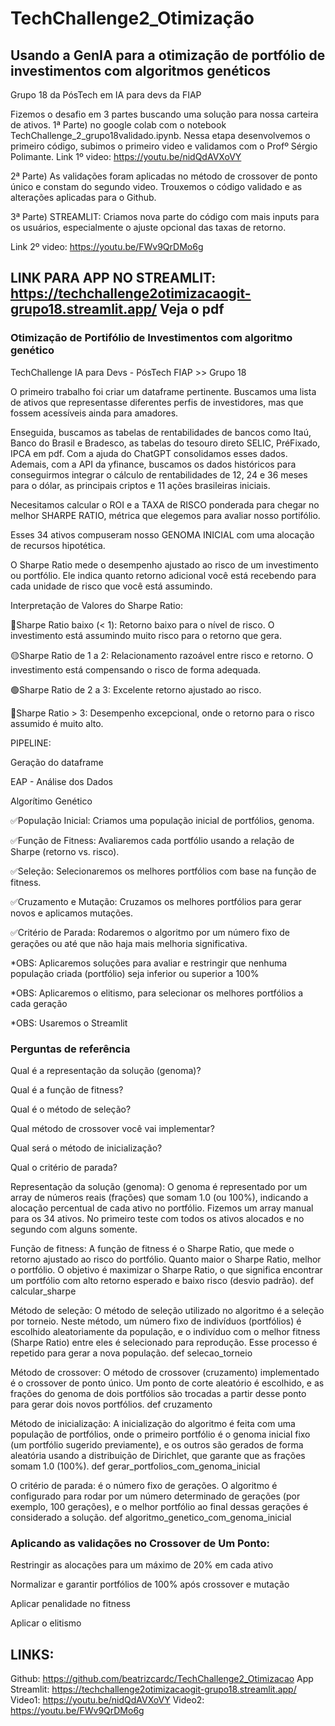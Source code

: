 # TechChallenge2_Otimização
## Usando a GenIA para a otimização de portfólio de investimentos com algoritmos genéticos
Grupo 18 da PósTech em IA para devs da FIAP


Fizemos o desafio em 3 partes buscando uma solução para nossa carteira de ativos.
1ª Parte) no google colab com o notebook TechChallenge_2_grupo18validado.ipynb.
  Nessa etapa desenvolvemos o primeiro código, subimos o primeiro video e validamos com o Profº Sérgio Polimante.
  Link 1º video: https://youtu.be/nidQdAVXoVY 

2ª Parte) As validações foram aplicadas no método de crossover de ponto único e constam do segundo video.
Trouxemos o código validado e as alterações aplicadas para o Github.

3ª Parte) STREAMLIT: Criamos nova parte do código com mais inputs para os usuários, especialmente o ajuste opcional das taxas de retorno.
  
  Link 2º video: https://youtu.be/FWv9QrDMo6g 

LINK PARA APP NO STREAMLIT: https://techchallenge2otimizacaogit-grupo18.streamlit.app/
Veja o pdf 
 ------------------------------------------------------

### Otimização de Portifólio de Investimentos com algoritmo genético
TechChallenge IA para Devs - PósTech FIAP >> Grupo 18

O primeiro trabalho foi criar um dataframe pertinente. Buscamos uma lista de ativos que representasse diferentes perfis de investidores, mas que fossem acessíveis ainda para amadores.

Enseguida, buscamos as tabelas de rentabilidades de bancos como Itaú, Banco do Brasil e Bradesco, as tabelas do tesouro direto SELIC, PréFixado, IPCA em pdf. Com a ajuda do ChatGPT consolidamos esses dados. Ademais, com a API da yfinance, buscamos os dados históricos para conseguirmos integrar o cálculo de rentabilidades de 12, 24 e 36 meses para o dólar, as principais criptos e 11 ações brasileiras iniciais.

Necesitamos calcular o ROI e a TAXA de RISCO ponderada para chegar no melhor SHARPE RATIO, métrica que elegemos para avaliar nosso portifólio.

Esses 34 ativos compuseram nosso GENOMA INICIAL com uma alocação de recursos hipotética.

O Sharpe Ratio mede o desempenho ajustado ao risco de um investimento ou portfólio. Ele indica quanto retorno adicional você está recebendo para cada unidade de risco que você está assumindo.

Interpretação de Valores do Sharpe Ratio:

🔴Sharpe Ratio baixo (< 1): Retorno baixo para o nível de risco. O investimento está assumindo muito risco para o retorno que gera.

🟡Sharpe Ratio de 1 a 2: Relacionamento razoável entre risco e retorno. O investimento está compensando o risco de forma adequada.

🟢Sharpe Ratio de 2 a 3: Excelente retorno ajustado ao risco.

🔵Sharpe Ratio > 3: Desempenho excepcional, onde o retorno para o risco assumido é muito alto.

PIPELINE:

Geração do dataframe

EAP - Análise dos Dados

Algorítimo Genético

✅População Inicial: Criamos uma população inicial de portfólios, genoma.

✅Função de Fitness: Avaliaremos cada portfólio usando a relação de Sharpe (retorno vs. risco).

✅Seleção: Selecionaremos os melhores portfólios com base na função de fitness.

✅Cruzamento e Mutação: Cruzamos os melhores portfólios para gerar novos e aplicamos mutações.

✅Critério de Parada: Rodaremos o algoritmo por um número fixo de gerações ou até que não haja mais melhoria significativa.

  *OBS: Aplicaremos soluções para avaliar e restringir que nenhuma população criada (portfólio) seja inferior ou superior a 100%
  
  *OBS: Aplicaremos o elitismo, para selecionar os melhores portfólios a cada geração
  
  *OBS: Usaremos o Streamlit

### Perguntas de referência
Qual é a representação da solução (genoma)?

Qual é a função de fitness?

Qual é o método de seleção?

Qual método de crossover você vai implementar?

Qual será o método de inicialização?

Qual o critério de parada?

Representação da solução (genoma): O genoma é representado por um array de números reais (frações) que somam 1.0 (ou 100%), indicando a alocação percentual de cada ativo no portfólio. Fizemos um array manual para os 34 ativos. No primeiro teste com todos os ativos alocados e no segundo com alguns somente.

Função de fitness: A função de fitness é o Sharpe Ratio, que mede o retorno ajustado ao risco do portfólio. Quanto maior o Sharpe Ratio, melhor o portfólio. O objetivo é maximizar o Sharpe Ratio, o que significa encontrar um portfólio com alto retorno esperado e baixo risco (desvio padrão). def calcular_sharpe

Método de seleção: O método de seleção utilizado no algoritmo é a seleção por torneio. Neste método, um número fixo de indivíduos (portfólios) é escolhido aleatoriamente da população, e o indivíduo com o melhor fitness (Sharpe Ratio) entre eles é selecionado para reprodução. Esse processo é repetido para gerar a nova população. def selecao_torneio

Método de crossover: O método de crossover (cruzamento) implementado é o crossover de ponto único. Um ponto de corte aleatório é escolhido, e as frações do genoma de dois portfólios são trocadas a partir desse ponto para gerar dois novos portfólios. def cruzamento

Método de inicialização: A inicialização do algoritmo é feita com uma população de portfólios, onde o primeiro portfólio é o genoma inicial fixo (um portfólio sugerido previamente), e os outros são gerados de forma aleatória usando a distribuição de Dirichlet, que garante que as frações somam 1.0 (100%). def gerar_portfolios_com_genoma_inicial

O critério de parada: é o número fixo de gerações. O algoritmo é configurado para rodar por um número determinado de gerações (por exemplo, 100 gerações), e o melhor portfólio ao final dessas gerações é considerado a solução. def algoritmo_genetico_com_genoma_inicial

### Aplicando as validações no Crossover de Um Ponto:

  Restringir as alocações para um máximo de 20% em cada ativo

  Normalizar e garantir portfólios de 100% após crossover e mutação

  Aplicar penalidade no fitness

  Aplicar o elitismo

  ## LINKS:
  Github: https://github.com/beatrizcardc/TechChallenge2_Otimizacao
  App Streamlit: https://techchallenge2otimizacaogit-grupo18.streamlit.app/
  Video1: https://youtu.be/nidQdAVXoVY
  Video2: https://youtu.be/FWv9QrDMo6g 

